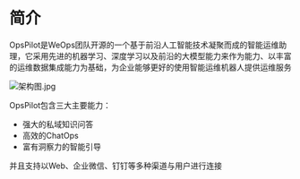 # 简介

OpsPilot是WeOps团队开源的一个基于前沿人工智能技术凝聚而成的智能运维助理，它采用先进的机器学习、深度学习以及前沿的大模型能力来作为能力、以丰富的运维数据集成能力为基础，为企业能够更好的使用智能运维机器人提供运维服务

![架构图.jpg](https://static.cwoa.net/01adc49936ae41d68dded993461a7dd0.jpg)

OpsPilot包含三大主要能力：

* 强大的私域知识问答
* 高效的ChatOps
* 富有洞察力的智能引导

并且支持以Web、企业微信、钉钉等多种渠道与用户进行连接
